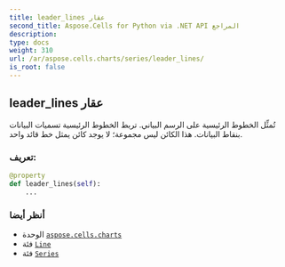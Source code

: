 ```yaml
---
title: leader_lines عقار
second_title: Aspose.Cells for Python via .NET API المراجع
description:
type: docs
weight: 310
url: /ar/aspose.cells.charts/series/leader_lines/
is_root: false
---
```

##  leader_lines عقار

 تُمثِّل الخطوط الرئيسية على الرسم البياني. تربط الخطوط الرئيسية تسميات البيانات بنقاط البيانات.
هذا الكائن ليس مجموعة؛ لا يوجد كائن يمثل خط قائد واحد.
###  تعريف:
```python
@property
def leader_lines(self):
    ...
```

###  أنظر أيضا
* الوحدة [`aspose.cells.charts`](../../)
* فئة [`Line`](/cells/python-net/ar/aspose.cells.drawing/line)
* فئة [`Series`](/cells/python-net/ar/aspose.cells.charts/series)
